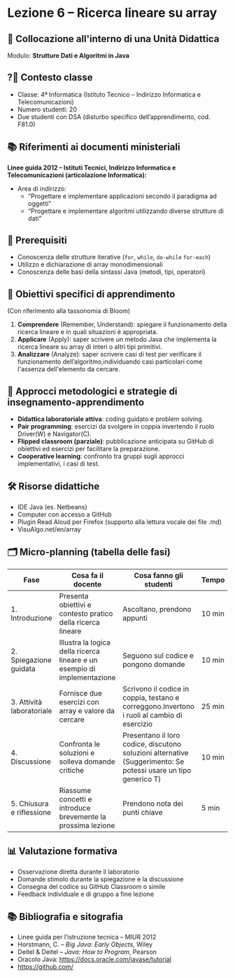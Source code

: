 
# Lezione 6 – Ricerca lineare su array

## 📌 Collocazione all'interno di una Unità Didattica
Modulo: **Strutture Dati e Algoritmi in Java**   

## ?🏫 Contesto classe
- Classe: 4ª Informatica (Istituto Tecnico – Indirizzo Informatica e Telecomunicazioni)
- Numero studenti: 20
- Due studenti con DSA (disturbo specifico dell’apprendimento, cod. F81.0)

## 📚 Riferimenti ai documenti ministeriali
**Linee guida 2012 – Istituti Tecnici, Indirizzo Informatica e Telecomunicazioni (articolazione Informatica):**

- Area di indirizzo:
  - “Progettare e implementare applicazioni secondo il paradigma ad oggetti”
  - “Progettare e implementare algoritmi utilizzando diverse strutture di dati”

## 🧠 Prerequisiti
- Conoscenza delle strutture iterative (`for`, `while`, `do-while` `for-each`)
- Utilizzo e dichiarazione di array monodimensionali
- Conoscenza delle basi della sintassi Java (metodi, tipi, operatori)

## 🎯 Obiettivi specifici di apprendimento
(Con riferimento alla tassonomia di Bloom)

1. **Comprendere** (Remember, Understand): spiegare il funzionamento della ricerca lineare e in quali situazioni è appropriata.
2. **Applicare** (Apply): saper scrivere un metodo Java che implementa la ricerca lineare su array di interi o altri tipi primitivi.
3. **Analizzare** (Analyze): saper scrivere casi di test per verificare il funzionamento dell’algoritmo,individuando casi particolari come l'assenza dell'elemento da cercare.

## 🧩 Approcci metodologici e strategie di insegnamento-apprendimento
- **Didattica laboratoriale attiva**: coding guidato e problem solving.
- **Pair programming**: esercizi da svolgere in coppia invertendo il ruolo Driver(W) e Navigator(C).
- **Flipped classroom (parziale)**: pubblicazione anticipata su GitHub di obiettivi ed esercizi per facilitare la preparazione.
- **Cooperative learning**: confronto tra gruppi sugli approcci implementativi, i casi di test.


## 🛠️ Risorse didattiche
- IDE Java (es. Netbeans)
- Computer con accesso a GitHub
- Plugin Read Aloud per Firefox (supporto alla lettura vocale dei file .md)
- VisuAlgo.net/en/array

## 🗂️ Micro-planning (tabella delle fasi)

| Fase | Cosa fa il docente | Cosa fanno gli studenti | Tempo |
|------|---------------------|--------------------------|-------|
| 1. Introduzione | Presenta obiettivi e contesto pratico della ricerca lineare | Ascoltano, prendono appunti | 10 min |
| 2. Spiegazione guidata | Illustra la logica della ricerca lineare e un esempio di implementazione | Seguono sul codice e pongono domande | 10 min |
| 3. Attività laboratoriale | Fornisce due esercizi con array e valore da cercare | Scrivono il codice in coppia, testano e correggono.Invertono i ruoli al cambio di esercizio | 25 min |
| 4. Discussione | Confronta le soluzioni e solleva domande critiche | Presentano il loro codice, discutono soluzioni alternative (Suggerimento: Se potessi usare un tipo generico T) | 10 min |
| 5. Chiusura e riflessione | Riassume concetti e introduce brevemente la prossima lezione | Prendono nota dei punti chiave | 5 min |

## 📊 Valutazione formativa
- Osservazione diretta durante il laboratorio
- Domande stimolo durante la spiegazione e la discussione
- Consegna del codice su GitHub Classroom o simile
- Feedback individuale e di gruppo a fine lezione

## 📚 Bibliografia e sitografia
- Linee guida per l’istruzione tecnica – MIUR 2012
- Horstmann, C. – *Big Java: Early Objects*, Wiley
- Deitel & Deitel – *Java: How to Program*, Pearson
- Oracolo Java: https://docs.oracle.com/javase/tutorial
- https://github.com/

